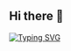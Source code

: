 ## Hi there 👋

[![Typing SVG](https://readme-typing-svg.demolab.com?font=Fira+Code&duration=4000&pause=1000&color=006EF7&center=true&vCenter=true&width=435&lines=Hello+Friends%2C+Nice+to+meet+you;I'm+Habis+;Data+Scientist+%2F+Data+Analyst)](https://git.io/typing-svg)

